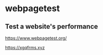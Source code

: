 # webpagetest  


## Test a website's performance  

https://www.webpagetest.org/  

https://xgqfrms.xyz





